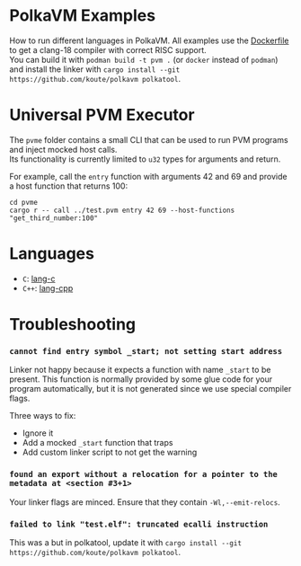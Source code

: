 # PolkaVM Examples

How to run different languages in PolkaVM. All examples use the [Dockerfile](Dockerfile) to get a clang-18 compiler
with correct RISC support.  
You can build it with `podman build -t pvm .` (or `docker` instead of `podman`) and install the linker with `cargo install --git https://github.com/koute/polkavm polkatool`.

# Universal PVM Executor

The `pvme` folder contains a small CLI that can be used to run PVM programs and inject mocked host calls.  
Its functionality is currently limited to `u32` types for arguments and return.

For example, call the `entry` function with arguments 42 and 69 and provide a host function that returns 100:

```
cd pvme
cargo r -- call ../test.pvm entry 42 69 --host-functions "get_third_number:100"
```
# Languages

- `C`: [lang-c](./lang-c/main.c)
- `C++`: [lang-cpp](./lang-cpp/main.cpp)

# Troubleshooting

### `cannot find entry symbol _start; not setting start address`

Linker not happy because it expects a function with name `_start` to be present. This function is normally provided
by some glue code for your program automatically, but it is not generated since we use special compiler flags.

Three ways to fix:
- Ignore it
- Add a mocked `_start` function that traps
- Add custom linker script to not get the warning

### `found an export without a relocation for a pointer to the metadata at <section #3+1>`

Your linker flags are minced. Ensure that they contain `-Wl,--emit-relocs`.

### `failed to link "test.elf": truncated ecalli instruction`

This was a but in polkatool, update it with `cargo install --git https://github.com/koute/polkavm polkatool`.
